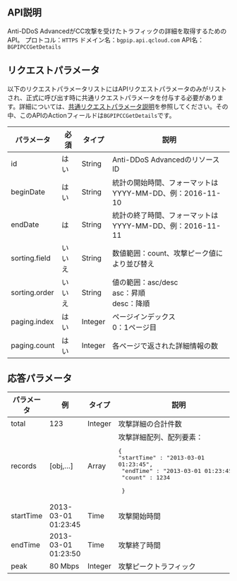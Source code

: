 

## API説明
Anti-DDoS AdvancedがCC攻撃を受けたトラフィックの詳細を取得するためのAPI。
プロトコル：`HTTPS`
ドメイン名：`bgpip.api.qcloud.com`
API名：`BGPIPCCGetDetails`

## リクエストパラメータ
以下のリクエストパラメータリストにはAPIリクエストパラメータのみがリストされ、正式に呼び出す時に共通リクエストパラメータを付与する必要があります。詳細については、[共通リクエストパラメータ説明](https://cloud.tencent.com/document/product/1014/31224)を参照してください。その中、このAPIのActionフィールドは`BGPIPCCGetDetails`です。

| パラメータ | 必須 | タイプ | 説明 |
|---------|---------|---------|---------|
| id | はい | String | Anti-DDoS AdvancedのリソースID |
| beginDate | はい | String | 統計の開始時間、フォーマットはYYYY-MM-DD、例：2016-11-10 |
| endDate | は | String | 統計の終了時間、フォーマットはYYYY-MM-DD、例：2016-11-11 |
| sorting.field | いいえ | String | 数値範囲：count、攻撃ピーク値により並び替え |
| sorting.order | いいえ | String | 値の範囲：asc/desc</br>asc：昇順</br>desc：降順 |
| paging.index | はい | Integer | ページインデックス</br>0：1ページ目 |
| paging.count | はい | Integer | 各ページで返された詳細情報の数 |

## 応答パラメータ

| パラメータ | 例 | タイプ |	説明 |
|---------|---------|---------|---------|
| total | 123 | Integer | 攻撃詳細の合計件数 |
| records | [obj,…] | Array |	攻撃詳細配列、配列要素：<pre>{</br>"startTime" : "2013-03-01 01:23:45", </br> "endTime"   : "2013-03-01 01:23:45",</br> "count"      : 1234 </br> }</pre> |
| startTime | 2013-03-01</br>01:23:45 | Time |	攻撃開始時間 |
| endTime | 2013-03-01</br>01:23:50 | Time |	攻撃終了時間 |
| peak | 80 Mbps | Integer |	攻撃ピークトラフィック |


